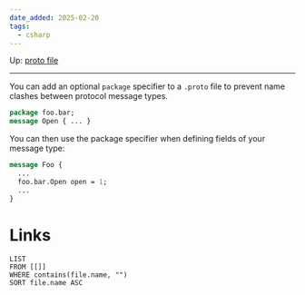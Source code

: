 ```yaml
---
date_added: 2025-02-20
tags:
  - csharp
---
```

Up: [proto file](proto%20file.md)
___
 You can add an optional `package` specifier to a `.proto` file to prevent name clashes between protocol message types.

```protobuf
package foo.bar;
message Open { ... }
```

You can then use the package specifier when defining fields of your message type:

```protobuf
message Foo {
  ...
  foo.bar.Open open = 1;
  ...
}
```

# Links
```dataview
LIST
FROM [[]]
WHERE contains(file.name, "")
SORT file.name ASC
```
